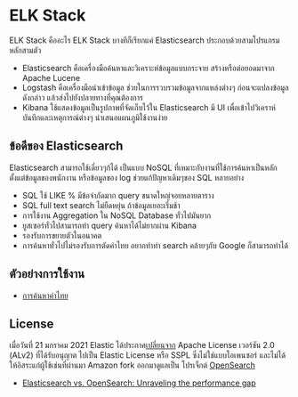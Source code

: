 # ELK Stack
ELK Stack คืออะไร
ELK Stack บางทีก็เรียกแค่ Elasticsearch  ประกอบด้วยสามโปรแกรมหลักสามตัว 
- Elasticsearch คือเครื่องมือค้นหาและวิเคราะห์ข้อมูลแบบกระจาย สร้างหรือต่อยอดมาจาก Apache Lucene 
- Logstash คือเครื่องมือนำเข้าข้อมูล ช่วยในการรวบรวมข้อมูลจากแหล่งต่างๆ ก่อนจะแปลงข้อมูลดังกล่าว แล้วส่งไปยังปลายทางที่คุณต้องการ 
- Kibana ใช้แสดงข้อมูลเป็นรูปภาพที่จัดเก็บไว้ใน Elasticsearch มี UI เพื่อเข้าไปวิเคราห์ บันทึกและเหตุการณ์ต่างๆ นำเสนอแผนภูมิใช้งานง่าย

## ข้อดีของ Elasticsearch
Elasticsearch สามารถใช้เดี่ยวๆก้ได้ เป็นแบบ NoSQL ที่เหมาะกับงานที่ใช้การค้นหาเป็นหลัก ตั้งแต่ข้อมูลของพนักงาน หรือข้อมูลของ log ช่วยแก้ปัญหาเดิมๆของ SQL หลายอย่าง
- SQL ใช้ LIKE % มีข้อจำกัดมาก query ขนาดใหญ่จอยหลายตาราง
- SQL full text search ไม่ยืดหยุ่น ถ้าข้อมูลเยอะเริ่มช้า 
- การใช้งาน Aggregation ใน NoSQL Database ทั่วไปมันยาก
- ยูสเซอร์ทั่วไปสามารถทำ query ค้นหาได้ไม่ยากผ่าน Kibana
- รองรับการขยายตัวในอนาคต
- การค้นหาทั่วไปไม่รองรับการตัดคำไทย อยากทำทำ search คล้ายๆกับ Google ก็สามารถทำได้

## ตัวอย่างการใช้งาน
- [การค้นหาคำไทย](./thaisearch/)

## License

เมื่อวันที่ 21 มกราคม 2021 Elastic ได้ประกาศ[เปลี่ยนจาก](https://www.blognone.com/node/120632) Apache License เวอร์ชัน 2.0 (ALv2) ที่ได้รับอนุญาต ไปเป็น Elastic License หรือ SSPL ซึ่งไม่ใช่แบบโอเพนซอร์ และไม่ได้ให้อิสระแก่ผู้ใช้เช่นที่ผ่านมา Amazon fork ออกมาดูแลเป็น โปรเจ็กต์ [OpenSearch](https://opensearch.org/) 
- [Elasticsearch vs. OpenSearch: Unraveling the performance gap](https://www.elastic.co/blog/elasticsearch-opensearch-performance-gap)